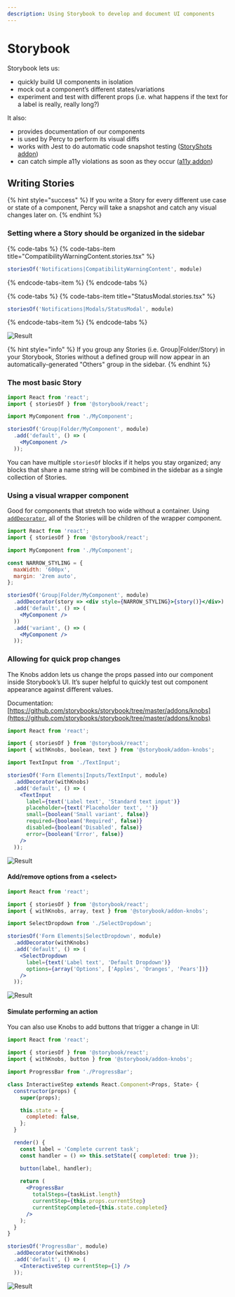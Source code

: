 ```yaml
---
description: Using Storybook to develop and document UI components
---
```


# Storybook

Storybook lets us:

* quickly build UI components in isolation
* mock out a component’s different states/variations
* experiment and test with different props \(i.e. what happens if the text for a label is really, really long?\)

It also:

* provides documentation of our components
* is used by Percy to perform its visual diffs
* works with Jest to do automatic code snapshot testing \([StoryShots addon](https://github.com/storybooks/storybook/tree/master/addons/storyshots/storyshots-core)\)
* can catch simple a11y violations as soon as they occur \([a11y addon](https://github.com/storybooks/storybook/tree/master/addons/a11y)\)

## Writing Stories

{% hint style="success" %}
If you write a Story for every different use case or state of a component, Percy will take a snapshot and catch any visual changes later on.
{% endhint %}

### Setting where a Story should be organized in the sidebar

{% code-tabs %}
{% code-tabs-item title="CompatibilityWarningContent.stories.tsx" %}
```jsx
storiesOf('Notifications|CompatibilityWarningContent', module)
```
{% endcode-tabs-item %}
{% endcode-tabs %}

{% code-tabs %}
{% code-tabs-item title="StatusModal.stories.tsx" %}
```jsx
storiesOf('Notifications|Modals/StatusModal', module)
```
{% endcode-tabs-item %}
{% endcode-tabs %}

![Result](../../.gitbook/assets/screen-shot-2019-04-19-at-4.52.20-pm.png)

{% hint style="info" %}
If you group any Stories \(i.e. Group\|Folder/Story\) in your Storybook, Stories without a defined group will now appear in an automatically-generated "Others" group in the sidebar.
{% endhint %}

### The most basic Story

```jsx
import React from 'react';
import { storiesOf } from '@storybook/react';

import MyComponent from './MyComponent';

storiesOf('Group|Folder/MyComponent', module)
  .add('default', () => (
    <MyComponent />
  ));
```

You can have multiple `storiesOf` blocks if it helps you stay organized; any blocks that share a name string will be combined in the sidebar as a single collection of Stories.

### Using a visual wrapper component

Good for components that stretch too wide without a container. Using [`addDecorator`](https://storybook.js.org/docs/addons/introduction/#storybook-decorators), all of the Stories will be children of the wrapper component.

```jsx
import React from 'react';
import { storiesOf } from '@storybook/react';

import MyComponent from './MyComponent';

const NARROW_STYLING = {
  maxWidth: '600px',
  margin: '2rem auto',
};

storiesOf('Group|Folder/MyComponent', module)
  .addDecorator(story => <div style={NARROW_STYLING}>{story()}</div>)
  .add('default', () => (
    <MyComponent />
  ))
  .add('variant', () => (
    <MyComponent />
  ));
```

### Allowing for quick prop changes

The Knobs addon lets us change the props passed into our component inside Storybook’s UI. It’s super helpful to quickly test out component appearance against different values.

Documentation: [https://github.com/storybooks/storybook/tree/master/addons/knobs](https://github.com/storybooks/storybook/tree/master/addons/knobs)

```jsx
import React from 'react';

import { storiesOf } from '@storybook/react';
import { withKnobs, boolean, text } from '@storybook/addon-knobs';

import TextInput from './TextInput';

storiesOf('Form Elements|Inputs/TextInput', module)
  .addDecorator(withKnobs)
  .add('default', () => (
    <TextInput
      label={text('Label text', 'Standard text input')}
      placeholder={text('Placeholder text', '')}
      small={boolean('Small variant', false)}
      required={boolean('Required', false)}
      disabled={boolean('Disabled', false)}
      error={boolean('Error', false)}
    />
  ));
```

![Result](../../.gitbook/assets/screen-shot-2019-04-19-at-4.29.25-pm.png)

#### Add/remove options from a &lt;select&gt;

```jsx
import React from 'react';

import { storiesOf } from '@storybook/react';
import { withKnobs, array, text } from '@storybook/addon-knobs';

import SelectDropdown from './SelectDropdown';

storiesOf('Form Elements|SelectDropdown', module)
  .addDecorator(withKnobs)
  .add('default', () => (
    <SelectDropdown
      label={text('Label text', 'Default Dropdown')}
      options={array('Options', ['Apples', 'Oranges', 'Pears'])}
    />
  ));
```

![Result](../../.gitbook/assets/screen-shot-2019-04-19-at-4.35.59-pm.png)

#### Simulate performing an action

You can also use Knobs to add buttons that trigger a change in UI:

```jsx
import React from 'react';

import { storiesOf } from '@storybook/react';
import { withKnobs, button } from '@storybook/addon-knobs';

import ProgressBar from './ProgressBar';

class InteractiveStep extends React.Component<Props, State> {
  constructor(props) {
    super(props);

    this.state = {
      completed: false,
    };
  }

  render() {
    const label = 'Complete current task';
    const handler = () => this.setState({ completed: true });

    button(label, handler);
    
    return (
      <ProgressBar
        totalSteps={taskList.length}
        currentStep={this.props.currentStep}
        currentStepCompleted={this.state.completed}
      />
    );
  }
}

storiesOf('ProgressBar', module)
  .addDecorator(withKnobs)
  .add('default', () => (
    <InteractiveStep currentStep={1} />
  ));
```

![Result](../../.gitbook/assets/screen-shot-2019-04-19-at-4.42.02-pm.png)

